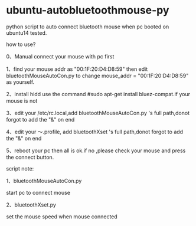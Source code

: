 ubuntu-autobluetoothmouse-py
============================

python script to auto connect bluetooth mouse when pc booted on ubuntu14 tested.

how to use?

0、Manual connect your mouse with pc first

1、find your mouse addr as "00:1F:20:D4:D8:59" then edit bluetoothMouseAutoCon.py to change mouse_addr = "00:1F:20:D4:D8:59" as yourself.

2、install hidd use the command #sudo apt-get install bluez-compat.if your mouse is not 

3、edit your /etc/rc.local,add bluetoothMouseAutoCon.py 's full path,donot forgot to add the "&" on end

4、edit your ～.profile, add bluetoothXset 's full path,donot forgot to add the "&" on end

5、reboot your pc then all is ok.if no ,please check your mouse and press the connect button.

script note:

1、bluetoothMouseAutoCon.py 

   start pc to connect mouse
   
2、bluetoothXset.py
 
   set the mouse speed when mouse connected

